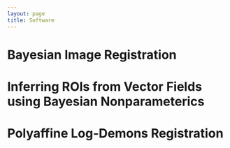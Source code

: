 ```yaml
---
layout: page
title: Software
---
```


# Bayesian Image Registration

# Inferring ROIs from Vector Fields using Bayesian Nonparameterics

# Polyaffine Log-Demons Registration
